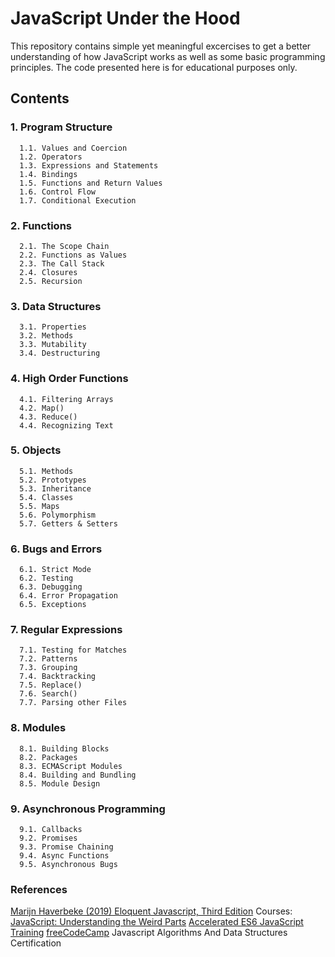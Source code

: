 # JavaScript Under the Hood

This repository contains simple yet meaningful excercises to get a better understanding of how JavaScript works as well as some
basic programming principles. The code presented here is for educational purposes only.


## Contents

### 1. Program Structure
      1.1. Values and Coercion
      1.2. Operators
      1.3. Expressions and Statements
      1.4. Bindings
      1.5. Functions and Return Values
      1.6. Control Flow
      1.7. Conditional Execution
### 2. Functions
      2.1. The Scope Chain
      2.2. Functions as Values
      2.3. The Call Stack
      2.4. Closures
      2.5. Recursion
### 3. Data Structures
      3.1. Properties
      3.2. Methods
      3.3. Mutability
      3.4. Destructuring
### 4. High Order Functions
      4.1. Filtering Arrays
      4.2. Map()
      4.3. Reduce()
      4.4. Recognizing Text
### 5. Objects
      5.1. Methods
      5.2. Prototypes
      5.3. Inheritance
      5.4. Classes
      5.5. Maps
      5.6. Polymorphism
      5.7. Getters & Setters
### 6. Bugs and Errors
      6.1. Strict Mode
      6.2. Testing
      6.3. Debugging
      6.4. Error Propagation
      6.5. Exceptions
### 7. Regular Expressions
      7.1. Testing for Matches
      7.2. Patterns
      7.3. Grouping
      7.4. Backtracking
      7.5. Replace()
      7.6. Search()
      7.7. Parsing other Files
### 8. Modules
      8.1. Building Blocks
      8.2. Packages
      8.3. ECMAScript Modules
      8.4. Building and Bundling
      8.5. Module Design
### 9. Asynchronous Programming
      9.1. Callbacks
      9.2. Promises
      9.3. Promise Chaining
      9.4. Async Functions
      9.5. Asynchronous Bugs


### References

[Marijn Haverbeke (2019) Eloquent Javascript, Third Edition](https://eloquentjavascript.net/)
Courses:
[JavaScript: Understanding the Weird Parts](https://www.udemy.com/understand-javascript/)
[Accelerated ES6 JavaScript Training](https://www.udemy.com/es6-bootcamp-next-generation-javascript/)
[freeCodeCamp](https://www.freecodecamp.org/) Javascript Algorithms And Data Structures Certification

